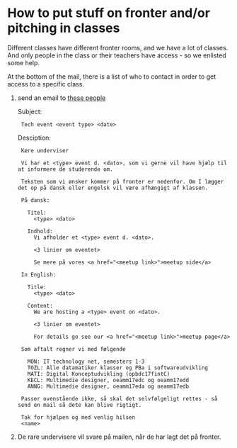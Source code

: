 How to put stuff on fronter and/or pitching in classes
============================================================


Different classes have different fronter rooms, and we have a lot of classes. And only people in the class or their teachers have access - so we enlisted some help.

At the bottom of the mail, there is a list of who to contact in order to get access to a specific class.

1. send an email to [these people](mailto:tozl@eal.dk,mati@eal.dk,mon@eal.dk,kecl@eal.dk,anng@eal.dk)

      Subject: 

        Tech event <event type> <date>

      Desciption:

        Kære underviser

        Vi har et <type> event d. <dato>, som vi gerne vil have hjælp til at informere de studerende om.

        Teksten som vi ønsker kommer på fronter er nedenfor. Om I lægger det op på dansk eller engelsk vil være afhængigt af klassen. 

        På dansk:

          Titel: 
            <type> <dato>

          Indhold: 
            Vi afholder et <type> event d. <dato>. 

            <3 linier om eventet>

            Se mere på vores <a href="<meetup link>">meetup side</a>

        In English:

          Title: 
            <type> <dato>

          Content: 
            We are hosting a <type> event on <dato>. 

            <3 linier om eventet>

            For details go see our <a href="<meetup link>">meetup page</a>

        Som aftalt regner vi med følgende

          MON: IT technology net, semesters 1-3
          TOZL: Alle datamatiker klasser og PBa i softwareudvikling
          MATI: Digital Konceptudvikling (opbdc17fintC)
          KECL: Multimedie designer, oeamm17edc og oeamm17edd
          ANNG: Multimedie designer, oeamm17eda og oeamm17edb

        Passer ovenstående ikke, så skal det selvfølgeligt rettes - så send en mail så dete kan blive rigtigt.

        Tak for hjælpen og med venlig hilsen
        <name>


2. De rare undervisere vil svare på mailen, når de har lagt det på fronter.
  
    
